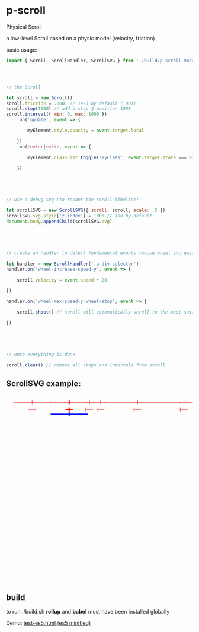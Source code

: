 # p-scroll

Physical Scroll

a low-level Scroll based on a physic model (velocity, friction)

basic usage:

```javascript
import { Scroll, ScrollHandler, ScrollSVG } from './build/p-scroll.module.js'




// the Scroll

let scroll = new Scroll()
scroll.friction = .0001 // 1e-3 by default (.001)
scroll.stop(1000) // add a stop @ position 1000
scroll.interval({ min: 0, max: 1000 })
	.on('update', event => {

		myElement.style.opacity = event.target.local

	})
	.on(/enter|exit/, event => {

		myElement.classList.toggle('myClass', event.target.state === 0)

	})





// use a debug svg (to render the scroll timeline)

let scrollSVG = new ScrollSVG({ scroll: scroll, scale: .5 })
scrollSVG.svg.style['z-index'] = 1000 // 100 by default
document.body.appendChild(scrollSVG.svg)





// create an handler to detect fundamental events (mouse wheel increase phase, break)

let handler = new ScrollHandler('.a div.selector')
handler.on('wheel-increase-speed-y', event => {

	scroll.velocity = event.speed * 20

})

handler.on('wheel-max-speed-y wheel-stop', event => {

	scroll.shoot() // scroll will automatically scroll to the most suitable stop (depending on velocity & available stops)

})





// once everything is done

scroll.clear() // remove all stops and intervals from scroll


```

## ScrollSVG example:

<svg width="300" height="300" style="width: 100%; z-index: 100;"><g fill="none" stroke="red" transform="translate(20, 20)"><line x1="0" x2="630" y1="0" y2="0"></line><line x1="149.99984627076122" x2="149.99984627076122" y1="-5" y2="5" stroke-width="3"></line><line x1="0" x2="0" y1="-1.5" y2="1.5"></line><line x1="40" x2="40" y1="-1.5" y2="1.5"></line><line x1="50" x2="50" y1="-5" y2="5"></line><line x1="60" x2="60" y1="-1.5" y2="1.5"></line><line x1="100" x2="100" y1="-1.5" y2="1.5"></line><line x1="140" x2="140" y1="-1.5" y2="1.5"></line><line x1="150" x2="150" y1="-5" y2="5"></line><line x1="160" x2="160" y1="-1.5" y2="1.5"></line><line x1="195" x2="195" y1="-1.5" y2="1.5"></line><line x1="200" x2="200" y1="-1.5" y2="1.5"></line><line x1="205" x2="205" y1="-5" y2="5"></line><line x1="215" x2="215" y1="-1.5" y2="1.5"></line><line x1="225" x2="225" y1="-1.5" y2="1.5"></line><line x1="235" x2="235" y1="-5" y2="5"></line><line x1="245" x2="245" y1="-1.5" y2="1.5"></line><line x1="325" x2="325" y1="-1.5" y2="1.5"></line><line x1="335" x2="335" y1="-5" y2="5"></line><line x1="345" x2="345" y1="-1.5" y2="1.5"></line><line x1="450" x2="450" y1="-1.5" y2="1.5"></line><line x1="460" x2="460" y1="-5" y2="5"></line><line x1="470" x2="470" y1="-1.5" y2="1.5"></line><line x1="505" x2="505" y1="-1.5" y2="1.5"></line><line x1="515" x2="515" y1="-5" y2="5"></line><line x1="525" x2="525" y1="-1.5" y2="1.5"></line><line x1="535" x2="535" y1="-1.5" y2="1.5"></line><line x1="545" x2="545" y1="-5" y2="5"></line><line x1="555" x2="555" y1="-1.5" y2="1.5"></line><line x1="610" x2="610" y1="-1.5" y2="1.5"></line><line x1="620" x2="620" y1="-5" y2="5"></line><line x1="630" x2="630" y1="-1.5" y2="1.5"></line><g stroke="red" data-interval="80,120"><line x1="40" x2="60" y1="20" y2="20"></line><line x1="60.00" x2="60.00" y1="15" y2="25"></line></g><g stroke="red" data-interval="280,320" stroke-width="3"><line x1="140" x2="160" y1="20" y2="20"></line><line x1="150.00" x2="150.00" y1="15" y2="25"></line></g><g stroke="red" data-interval="390,430"><line x1="195" x2="215" y1="20" y2="20"></line><line x1="195.00" x2="195.00" y1="15" y2="25"></line></g><g stroke="red" data-interval="450,490"><line x1="225" x2="245" y1="20" y2="20"></line><line x1="225.00" x2="225.00" y1="15" y2="25"></line></g><g stroke="red" data-interval="650,690"><line x1="325" x2="345" y1="20" y2="20"></line><line x1="325.00" x2="325.00" y1="15" y2="25"></line></g><g stroke="red" data-interval="900,940"><line x1="450" x2="470" y1="20" y2="20"></line><line x1="450.00" x2="450.00" y1="15" y2="25"></line></g><g stroke="red" data-interval="1010,1050"><line x1="505" x2="525" y1="20" y2="20"></line><line x1="505.00" x2="505.00" y1="15" y2="25"></line></g><g stroke="red" data-interval="1070,1110"><line x1="535" x2="555" y1="20" y2="20"></line><line x1="535.00" x2="535.00" y1="15" y2="25"></line></g><g stroke="red" data-interval="1220,1260"><line x1="610" x2="630" y1="20" y2="20"></line><line x1="610.00" x2="610.00" y1="15" y2="25"></line></g><g stroke="blue" data-interval="200,400" stroke-width="3"><line x1="100" x2="200" y1="32" y2="32"></line><line x1="150.00" x2="150.00" y1="27" y2="37"></line></g></g></svg>

## build

to run ./build.sh **rollup** and **babel** must have been installed globally

Demo:
[test-es5.html (es5 minified)](http://htmlpreview.github.io/?https://github.com/jniac/p-scroll/blob/master/test/test-es5.html) 

